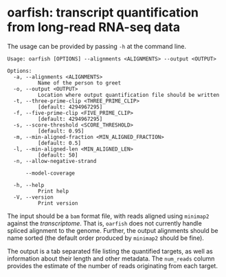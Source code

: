 # oarfish: transcript quantification from long-read RNA-seq data

The usage can be provided by passing `-h` at the command line.
```
Usage: oarfish [OPTIONS] --alignments <ALIGNMENTS> --output <OUTPUT>

Options:
  -a, --alignments <ALIGNMENTS>
          Name of the person to greet
  -o, --output <OUTPUT>
          Location where output quantification file should be written
  -t, --three-prime-clip <THREE_PRIME_CLIP>
          [default: 4294967295]
  -f, --five-prime-clip <FIVE_PRIME_CLIP>
          [default: 4294967295]
  -s, --score-threshold <SCORE_THRESHOLD>
          [default: 0.95]
  -m, --min-aligned-fraction <MIN_ALIGNED_FRACTION>
          [default: 0.5]
  -l, --min-aligned-len <MIN_ALIGNED_LEN>
          [default: 50]
  -n, --allow-negative-strand

      --model-coverage

  -h, --help
          Print help
  -V, --version
          Print version
```

The input should be a `bam` format file, with reads aligned using `minimap2` against the _transcriptome_. That is, `oarfish` does not currently handle spliced alignment to the genome.  Further, the output alignments should be name sorted (the default order produced by `minimap2` should be fine).

The output is a tab separated file listing the quantified targets, as well as information about their length and other metadata. The `num_reads` column provides the estimate of the number of reads originating from each target.
